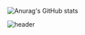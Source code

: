 


<!--
**kimkyungjae1112/kimkyungjae1112** is a ✨ _special_ ✨ repository because its `README.md` (this file) appears on your GitHub profile.

Here are some ideas to get you started:

- 🔭 I’m currently working on ...
- 🌱 I’m currently learning ...
- 👯 I’m looking to collaborate on ...
- 🤔 I’m looking for help with ...
- 💬 Ask me about ...
- 📫 How to reach me: ...
- 😄 Pronouns: ...
- ⚡ Fun fact: ...
-->

![Anurag's GitHub stats](https://github-readme-stats.vercel.app/api?username=kimkyungjae1112&show_icons=true&theme=radical)


![header](https://capsule-render.vercel.app/api?type=waving&color=gradient&height=120&animation=fadeIn&section=footer&text=🏎🏍&fontAlign=70)
